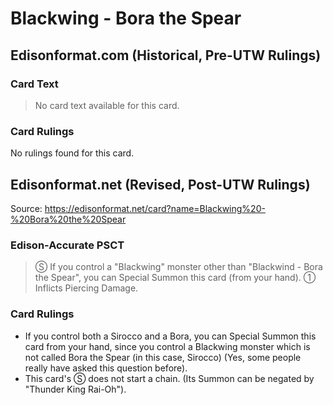# Blackwing - Bora the Spear

## Edisonformat.com (Historical, Pre-UTW Rulings)

### Card Text

> No card text available for this card.

### Card Rulings

No rulings found for this card.

## Edisonformat.net (Revised, Post-UTW Rulings)

Source: https://edisonformat.net/card?name=Blackwing%20-%20Bora%20the%20Spear

### Edison-Accurate PSCT

> Ⓢ If you control a "Blackwing" monster other than "Blackwind - Bora the Spear", you can Special Summon this card (from your hand).
> ① Inflicts Piercing Damage.

### Card Rulings

*   If you control both a Sirocco and a Bora, you can Special Summon this card from your hand, since you control a Blackwing monster which is not called Bora the Spear (in this case, Sirocco) (Yes, some people really have asked this question before).
*   This card's Ⓢ does not start a chain.
(Its Summon can be negated by "Thunder King Rai-Oh").
            